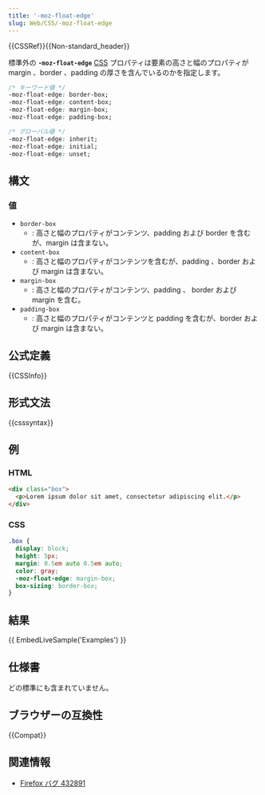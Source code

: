 ```yaml
---
title: '-moz-float-edge'
slug: Web/CSS/-moz-float-edge
---
```


{{CSSRef}}{{Non-standard_header}}

標準外の **`-moz-float-edge`** [CSS](/ja/docs/Web/CSS) プロパティは要素の高さと幅のプロパティが margin 、border 、padding の厚さを含んでいるのかを指定します。

```css
/* キーワード値 */
-moz-float-edge: border-box;
-moz-float-edge: content-box;
-moz-float-edge: margin-box;
-moz-float-edge: padding-box;

/* グローバル値 */
-moz-float-edge: inherit;
-moz-float-edge: initial;
-moz-float-edge: unset;
```

## 構文

### 値

- `border-box`
  - : 高さと幅のプロパティがコンテンツ、padding および border を含むが、margin は含まない。
- `content-box`
  - : 高さと幅のプロパティがコンテンツを含むが、padding 、border および margin は含まない。
- `margin-box`
  - : 高さと幅のプロパティがコンテンツ、padding 、 border および margin を含む。
- `padding-box`
  - : 高さと幅のプロパティがコンテンツと padding を含むが、border および margin は含まない。

## 公式定義

{{CSSInfo}}

## 形式文法

{{csssyntax}}

<h2 id="Examples">例</h2>

### HTML

```html
<div class="box">
  <p>Lorem ipsum dolor sit amet, consectetur adipiscing elit.</p>
</div>
```

### CSS

```css
.box {
  display: block;
  height: 5px;
  margin: 0.5em auto 0.5em auto;
  color: gray;
  -moz-float-edge: margin-box;
  box-sizing: border-box;
}
```

## 結果

{{ EmbedLiveSample('Examples') }}

## 仕様書

どの標準にも含まれていません。

## ブラウザーの互換性

{{Compat}}

## 関連情報

- [Firefox バグ 432891](https://bugzil.la/432891)
